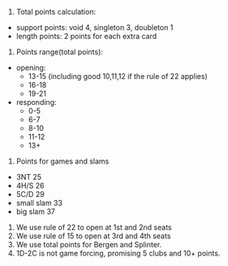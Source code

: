 
1. Total points calculation:
  * support points: void 4, singleton 3, doubleton 1
  * length points: 2 points for each extra card 
1. Points range(total points):
  * opening:
  	* 13-15 (including good 10,11,12 if the rule of 22 applies)
    * 16-18
    * 19-21	
  * responding:
    * 0-5 
    * 6-7
    * 8-10
    * 11-12
    * 13+
1. Points for games and slams
  * 3NT 25
  * 4H/S 26
  * 5C/D 29
  * small slam 33
  * big slam 37
1. We use rule of 22 to open at 1st and 2nd seats
1. We use rule of 15 to open at 3rd and 4th seats
1. We use total points for Bergen and Splinter.
1. 1D-2C is not game forcing, promising 5 clubs and 10+ points.
